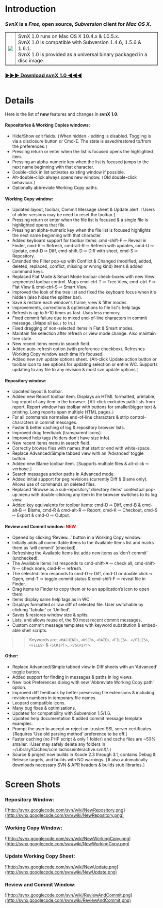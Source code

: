 # Introduction #

### _SvnX_ is a _Free_, open source, _Subversion_ client for _Mac OS X_. ###

<table border='none'><tr>
<td><img src='http://svnx.googlecode.com/svn/wiki/svnX-icon.png' /></td>
<td>SvnX 1.0 runs on Mac OS X 10.4.x & 10.5.x.<br />
SvnX 1.0 is compatible with Subversion 1.4.6, 1.5.6 & 1.6.1.<br />
SvnX 1.0 is provided as a universal binary packaged in a disc image.</td>
</tr></table>

### <font color='green'><a href='http://svnx.googlecode.com/files/svnX%201.0.dmg'>►►►  Download svnX 1.0  ◀◀◀</a></font> ###

![![](http://svnx.googlecode.com/svn/wiki/svnX-1.0-tiny.png)](http://svnx.googlecode.com/svn/wiki/svnX-1.0-big.png)


# Details #

Here is the list of **new** features and changes in **svnX 1.0**.

#### Repositories & Working Copies windows: ####
  * Hide/Show edit fields.  `[`When hidden - editing is disabled. Toggling is via a disclosure button or Cmd-E.  The state is saved/restored to/from the preferences.`]`
  * Pressing return or enter when the list is focused opens the highlighted item.
  * Pressing an alpha-numeric key when the list is focused jumps to the next name beginning with that character.
  * Double-click in list activates existing window if possible.
  * Alt-double-click always opens new window. `[`Old double-click behaviour.`]`
  * Optionally abbreviate Working Copy paths.

#### Working Copy window: ####
  * Updated layout, toolbar, Commit Message sheet & Update alert.  `[`Users of older versions may be need to reset the toolbar.`]`
  * Pressing return or enter when the file list is focused & a single file is highlighted opens that file.
  * Pressing an alpha-numeric key when the file list is focused highlights the next name beginning with that character.
  * Added keyboard support for toolbar items: cmd-shift-F ⇨ Reveal in Finder, cmd-R ⇨ Refresh, cmd-alt-R ⇨ Refresh with updates, cmd-U ⇨ Update, cmd-D ⇨ Diff, cmd-shift-D ⇨ Diff with sheet, cmd-S ⇨ Repository.
  * Extended the Filter pop-up with Conflict & Changed (modified, added, deleted, replaced, conflict, missing or wrong kind) items & added command keys.
  * Replaced Flat Mode & Smart Mode toolbar check-boxes with new View segmented toolbar control.  Maps cmd-ctrl-T ⇨ Tree View, cmd-ctrl-F ⇨ Flat View & cmd-ctrl-S ⇨ Smart View.
  * Improved the look of the tree list and fixed the keyboard focus when it's hidden (also hides the splitter bar).
  * Save & restore each window's frame, view & filter modes.
  * Improvements, corrections & optimisations to file list's help tags.
  * Refresh is up to 5-10 times as fast.  Uses less memory.
  * Fixed commit failure due to mixed end-of-line characters in commit message. `[`Maps all `EoLs` to \n.`]`
  * Fixed dragging of non-selected items in Flat & Smart modes.
  * Maintain file selection after refresh or view mode change.  Also maintain tree state.
  * New recent items menu in search field.
  * Added auto-refresh option (with preference checkbox).  Refreshes Working Copy window each time it’s focused.
  * Added new svn update options sheet.  `[`Alt-click Update action button or toolbar icon to see options for updating selection or entire WC.  Supports updating to any file to any revision & most svn update options.`]`

#### Repository window: ####
  * Updated layout & toolbar.
  * Added new Report toolbar item.  Displays an HTML formatted, printable, log report of any item in the browser.  `[`Alt-click excludes path lists from report. Report window has toolbar with buttons for smaller/bigger text & printing.  Long reports span multiple HTML pages.`]`
  * For all commands normalise end-of-line characters & strip control-characters in commit messages.
  * Faster & better caching of log & repository browser lists.
  * Improved drag feedback (transparent icons).
  * Improved help tags (folders don't have size info).
  * New recent items menu in search field.
  * Correctly browse files with names that start or end with white-space.
  * Replace Advanced/Simple tabbed view with an ‘Advanced’ toggle button.
  * Added new Blame toolbar item.  `[`Supports multiple files & alt-click ⇨ verbose.`]`
  * Search messages and/or paths in Advanced mode.
  * Added initial support for peg revisions (currently Diff & Blame only).  Allows use of commands on deleted files.
  * Replaced 'Browse as a sub-repository' directory items' contextual pop-up menu with double-clicking any item in the browser switches to its log view.
  * Added key equivalents for toolbar items: cmd-D ⇨ Diff, cmd-B & cmd-alt-B ⇨ Blame, cmd-R & cmd-alt-R ⇨ Report, cmd-K ⇨ Checkout, cmd-S ⇨ Export & cmd-O ⇨ Output.

#### Review and Commit window: <font color='red'>  NEW</font> ####
  * Opened by clicking ‘Review…’ button in a Working Copy window.
  * Initially adds all committable items to the Available Items list and marks them as ‘will commit’ (checked).
  * Refreshing the Available Items list adds new items as ‘don’t commit’ (unchecked).
  * The Available Items list responds to cmd-shift-A ⇨ check all, cmd-shift-N ⇨ check none, cmd-R ⇨ refresh.
  * The selected item responds to cmd-D ⇨ Diff, cmd-O or double click ⇨ Open, cmd-T ⇨ toggle commit status & cmd-shift-F ⇨ reveal file in Finder.
  * Drag items to Finder to copy them or to an application’s icon to open them.
  * Items display same help tags as in WC.
  * Displays formatted or raw diff of selected file.  User switchable by clicking ‘Tabular’ or ‘Unified’.
  * Saves & restores window size & splits.
  * Lists, and allows reuse of, the 50 most recent commit messages.
  * Custom commit message templates with keyword substitution & embed-able shell scripts.
> > Keywords are: `<MACHINE>`, `<USER>`, `<DATE>`, `<FILES>`…`</FILES>`, `<FILES>` & `<SCRIPT>`…`</SCRIPT>`.

#### Other: ####
  * Replace Advanced/Simple tabbed view in Diff sheets with an ‘Advanced’ toggle button.
  * Added support for finding in messages & paths in log views.
  * New look Preferences dialog with new 'Abbreviate Working Copy path' option.
  * Improved diff feedback by better preserving file extensions & including revision numbers in temporary file names.
  * Leopard compatible icons.
  * Many bug fixes & optimisations.
  * Updated for compatibility with Subversion 1.5/1.6.
  * Updated help documentation & added commit message template examples.
  * Prompt the user to accept or reject un-trusted SSL server certificates.  `[`Requires ‘Use old parsing method’ preference to be off.`]`
  * Faster caching (no PHP script & only 1 folder) and cache files are ~50% smaller.  `[`User may safely delete any folders in ~/Library/Caches/com.lachoseinteractive.svnX/.`]`
  * Source & project now builds in Xcode 2.3 through 3.1, contains Debug & Release targets, and builds with NO warnings.  `[`It also automatically downloads necessary SVN & APR headers & builds stub libraries.`]`

# Screen Shots #

### Repository Window: ###
![http://svnx.googlecode.com/svn/wiki/NewRepository.png](http://svnx.googlecode.com/svn/wiki/NewRepository.png)

### Working Copy Window: ###
![http://svnx.googlecode.com/svn/wiki/NewWorkingCopy.png](http://svnx.googlecode.com/svn/wiki/NewWorkingCopy.png)

### Update Working Copy Sheet: ###
![http://svnx.googlecode.com/svn/wiki/NewUpdate.png](http://svnx.googlecode.com/svn/wiki/NewUpdate.png)

### Review and Commit Window: ###
![http://svnx.googlecode.com/svn/wiki/ReviewAndCommit.png](http://svnx.googlecode.com/svn/wiki/ReviewAndCommit.png)